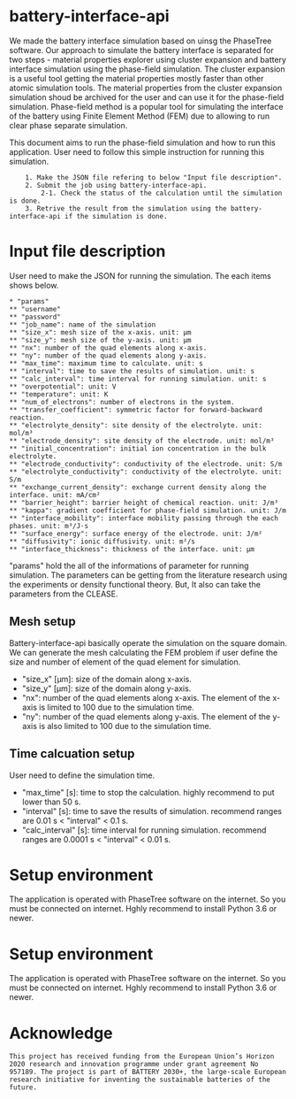 # battery-interface-api
We made the battery interface simulation based on uinsg the PhaseTree software. Our approach to simulate the battery interface is separated for two steps - material properties explorer using cluster expansion and battery interface simulation using the phase-field simulation. The cluster expansion is a useful tool getting the material properties mostly faster than other atomic simulation tools. The material properties from the cluster expansion simulation shoud be archived for the user and can use it for the phase-field simulation. Phase-field method is a popular tool for simulating the interface of the battery using Finite Element Method (FEM) due to allowing to run clear phase separate simulation. 

This document aims to run the phase-field simulation and how to run this application. User need to follow this simple instruction for running this simulation.
```
    1. Make the JSON file refering to below "Input file description".
    2. Submit the job using battery-interface-api.
        2-1. Check the status of the calculation until the simulation is done.
    3. Retrive the result from the simulation using the battery-interface-api if the simulation is done.
```


# Input file description
User need to make the JSON for running the simulation. The each items shows below.

    * "params"
    ** "username"
    ** "password"
    ** "job_name": name of the simulation
    ** "size_x": mesh size of the x-axis. unit: μm
    ** "size_y": mesh size of the y-axis. unit: μm
    ** "nx": number of the quad elements along x-axis.
    ** "ny": number of the quad elements along y-axis.
    ** "max_time": maximum time to calculate. unit: s
    ** "interval": time to save the results of simulation. unit: s
    ** "calc_interval": time interval for running simulation. unit: s
    ** "overpotential": unit: V
    ** "temperature": unit: K
    ** "num_of_electrons": number of electrons in the system.
    ** "transfer_coefficient": symmetric factor for forward-backward reaction.
    ** "electrolyte_density": site density of the electrolyte. unit: mol/m³
    ** "electrode_density": site density of the electrode. unit: mol/m³
    ** "initial_concentration": initial ion concentration in the bulk electrolyte.
    ** "electrode_conductivity": conductivity of the electrode. unit: S/m
    ** "electrolyte_conductivity": conductivity of the electrolyte. unit: S/m
    ** "exchange_current_density": exchange current density along the interface. unit: mA/cm²
    ** "barrier_height": barrier height of chemical reaction. unit: J/m³
    ** "kappa": gradient coefficient for phase-field simulation. unit: J/m
    ** "interface_mobility": interface mobility passing through the each phases. unit: m³/J⋅s
    ** "surface_energy": surface energy of the electrode. unit: J/m²
    ** "diffusivity": ionic diffusivity. unit: m²/s
    ** "interface_thickness": thickness of the interface. unit: μm

"params" hold the all of the informations of parameter for running simulation. The parameters can be getting from the literature research using the experiments or density functional theory. But, It also can take the parameters from the CLEASE.

## Mesh setup
Battery-interface-api basically operate the simulation on the square domain. We can generate the mesh calculating the FEM problem if user define the size and number of element of the quad element for simulation. 
    
* "size_x" [μm]: size of the domain along x-axis.
* "size_y" [μm]: size of the domain along y-axis.
* "nx": number of the quad elements along x-axis. The element of the x-axis is limited to 100 due to the simulation time.
* "ny": number of the quad elements along y-axis. The element of the y-axis is also limited to 100 due to the simulation time.

## Time calcuation setup
User need to define the simulation time. 

* "max_time" [s]: time to stop the calculation. highly recommend to put lower than 50 s.
* "interval" [s]: time to save the results of simulation. recommend ranges are 0.01 s < "interval" < 0.1 s.
* "calc_interval" [s]: time interval for running simulation. recommend ranges are 0.0001 s < "interval" < 0.01 s.


# Setup environment
The application is operated with PhaseTree software on the internet. So you must be connected on internet. Hghly recommend to install Python 3.6 or newer.

# Setup environment
The application is operated with PhaseTree software on the internet. So you must be connected on internet. Hghly recommend to install Python 3.6 or newer.

# Acknowledge
```
This project has received funding from the European Union’s Horizon 2020 research and innovation programme under grant agreement No 957189. The project is part of BATTERY 2030+, the large-scale European research initiative for inventing the sustainable batteries of the future. 
```